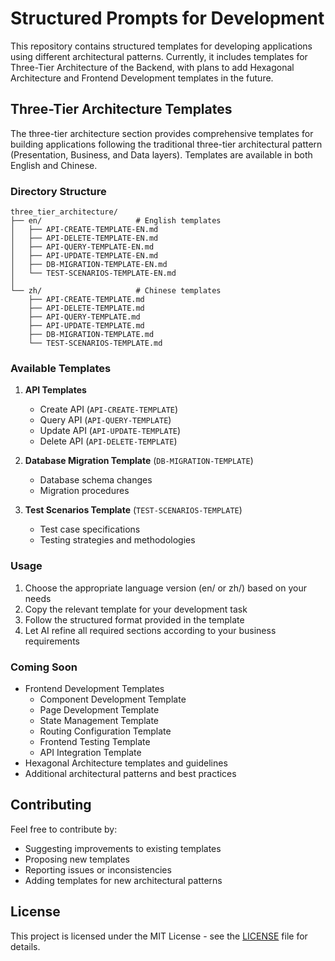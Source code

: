 # Structured Prompts for Development

This repository contains structured templates for developing applications using different architectural patterns. Currently, it includes templates for Three-Tier Architecture of the Backend, with plans to add Hexagonal Architecture and Frontend Development templates in the future.

## Three-Tier Architecture Templates

The three-tier architecture section provides comprehensive templates for building applications following the traditional three-tier architectural pattern (Presentation, Business, and Data layers). Templates are available in both English and Chinese.

### Directory Structure

```
three_tier_architecture/
├── en/                     # English templates
│   ├── API-CREATE-TEMPLATE-EN.md
│   ├── API-DELETE-TEMPLATE-EN.md
│   ├── API-QUERY-TEMPLATE-EN.md
│   ├── API-UPDATE-TEMPLATE-EN.md
│   ├── DB-MIGRATION-TEMPLATE-EN.md
│   └── TEST-SCENARIOS-TEMPLATE-EN.md
│
└── zh/                     # Chinese templates
    ├── API-CREATE-TEMPLATE.md
    ├── API-DELETE-TEMPLATE.md
    ├── API-QUERY-TEMPLATE.md
    ├── API-UPDATE-TEMPLATE.md
    ├── DB-MIGRATION-TEMPLATE.md
    └── TEST-SCENARIOS-TEMPLATE.md
```

### Available Templates

1. **API Templates**
   - Create API (`API-CREATE-TEMPLATE`)
   - Query API (`API-QUERY-TEMPLATE`)
   - Update API (`API-UPDATE-TEMPLATE`)
   - Delete API (`API-DELETE-TEMPLATE`)

2. **Database Migration Template** (`DB-MIGRATION-TEMPLATE`)
   - Database schema changes
   - Migration procedures

3. **Test Scenarios Template** (`TEST-SCENARIOS-TEMPLATE`)
   - Test case specifications
   - Testing strategies and methodologies

### Usage

1. Choose the appropriate language version (en/ or zh/) based on your needs
2. Copy the relevant template for your development task
3. Follow the structured format provided in the template
4. Let AI refine all required sections according to your business requirements

### Coming Soon

- Frontend Development Templates
  - Component Development Template
  - Page Development Template
  - State Management Template
  - Routing Configuration Template
  - Frontend Testing Template
  - API Integration Template
- Hexagonal Architecture templates and guidelines
- Additional architectural patterns and best practices

## Contributing

Feel free to contribute by:
- Suggesting improvements to existing templates
- Proposing new templates
- Reporting issues or inconsistencies
- Adding templates for new architectural patterns

## License

This project is licensed under the MIT License - see the [LICENSE](three_tier_architecture/LICENSE) file for details. 
